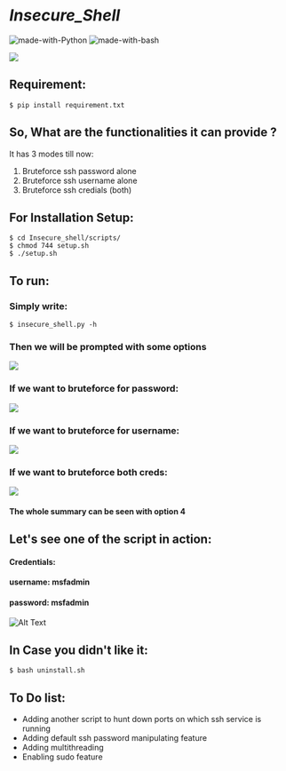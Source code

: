 # ***Insecure_Shell***
![made-with-Python](https://shields.io/badge/Made_With-Python-green?logo=Linux&style=for-the-badge) ![made-with-bash](https://shields.io/badge/Made_With-Bash-green?logo=Linux&style=for-the-badge)


![](https://github.com/reveng007/Insecure_shell/blob/main/images/banner.png)


## Requirement:
```
$ pip install requirement.txt
```

## So, What are the functionalities it can provide ?

It has 3 modes till now:

1. Bruteforce ssh password alone
2. Bruteforce ssh username alone
3. Bruteforce ssh credials (both)


## For Installation Setup:
```
$ cd Insecure_shell/scripts/
$ chmod 744 setup.sh
$ ./setup.sh
```
## To run:
### Simply write:
```
$ insecure_shell.py -h
```
### Then we will be prompted with some options

![](https://github.com/reveng007/Insecure_shell/blob/main/images/image1.png)

### If we want to bruteforce for password:

![](https://github.com/reveng007/Insecure_shell/blob/main/images/image2.png)

### If we want to bruteforce for username:

![](https://github.com/reveng007/Insecure_shell/blob/main/images/image3.png)

### If we want to bruteforce both creds:

![](https://github.com/reveng007/Insecure_shell/blob/main/images/image4.png)

#### The whole summary can be seen with option 4


## Let's see one of the script in action:

#### Credentials:

#### username: msfadmin
#### password: msfadmin

![Alt Text](https://github.com/reveng007/Insecure_shell/blob/main/insecure_ssh.gif)

## In Case you didn't like it:
```
$ bash uninstall.sh
```
## To Do list:

- Adding another script to hunt down ports on which ssh service is running
- Adding default ssh password manipulating feature
- Adding multithreading
- Enabling sudo feature 

